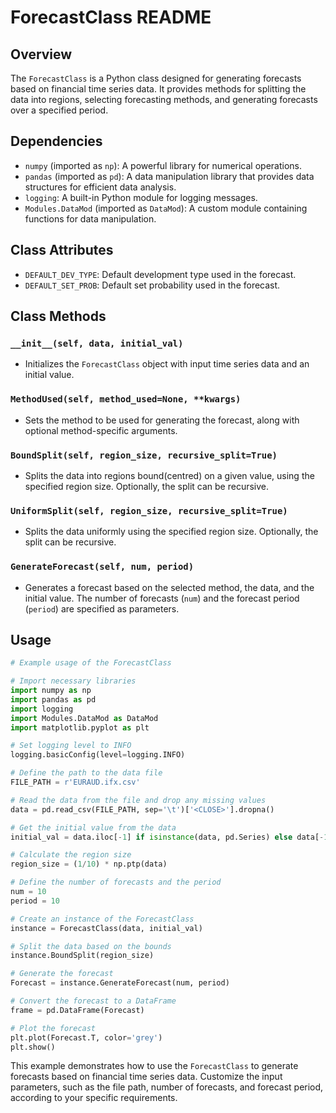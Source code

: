 # ForecastClass README

## Overview
The `ForecastClass` is a Python class designed for generating forecasts based on financial time series data. It provides methods for splitting the data into regions, selecting forecasting methods, and generating forecasts over a specified period.

## Dependencies
- `numpy` (imported as `np`): A powerful library for numerical operations.
- `pandas` (imported as `pd`): A data manipulation library that provides data structures for efficient data analysis.
- `logging`: A built-in Python module for logging messages.
- `Modules.DataMod` (imported as `DataMod`): A custom module containing functions for data manipulation.

## Class Attributes
- `DEFAULT_DEV_TYPE`: Default development type used in the forecast.
- `DEFAULT_SET_PROB`: Default set probability used in the forecast.

## Class Methods

### `__init__(self, data, initial_val)`
- Initializes the `ForecastClass` object with input time series data and an initial value.

### `MethodUsed(self, method_used=None, **kwargs)`
- Sets the method to be used for generating the forecast, along with optional method-specific arguments.

### `BoundSplit(self, region_size, recursive_split=True)`
- Splits the data into regions bound(centred) on a given value, using the specified region size. Optionally, the split can be recursive.

### `UniformSplit(self, region_size, recursive_split=True)`
- Splits the data uniformly using the specified region size. Optionally, the split can be recursive.

### `GenerateForecast(self, num, period)`
- Generates a forecast based on the selected method, the data, and the initial value. The number of forecasts (`num`) and the forecast period (`period`) are specified as parameters.

## Usage

```python
# Example usage of the ForecastClass

# Import necessary libraries
import numpy as np
import pandas as pd
import logging
import Modules.DataMod as DataMod
import matplotlib.pyplot as plt

# Set logging level to INFO
logging.basicConfig(level=logging.INFO)

# Define the path to the data file
FILE_PATH = r'EURAUD.ifx.csv'

# Read the data from the file and drop any missing values
data = pd.read_csv(FILE_PATH, sep='\t')['<CLOSE>'].dropna()

# Get the initial value from the data
initial_val = data.iloc[-1] if isinstance(data, pd.Series) else data[-1]

# Calculate the region size
region_size = (1/10) * np.ptp(data)

# Define the number of forecasts and the period
num = 10
period = 10

# Create an instance of the ForecastClass
instance = ForecastClass(data, initial_val)

# Split the data based on the bounds
instance.BoundSplit(region_size)

# Generate the forecast
Forecast = instance.GenerateForecast(num, period)

# Convert the forecast to a DataFrame
frame = pd.DataFrame(Forecast)

# Plot the forecast
plt.plot(Forecast.T, color='grey')
plt.show()
```

This example demonstrates how to use the `ForecastClass` to generate forecasts based on financial time series data. Customize the input parameters, such as the file path, number of forecasts, and forecast period, according to your specific requirements.
